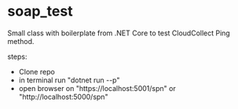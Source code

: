 # soap_test

Small class with boilerplate from .NET Core to test CloudCollect Ping method.

steps:
- Clone repo
- in terminal run "dotnet run --p"
- open browser on "https://localhost:5001/spn" or "http://localhost:5000/spn"

